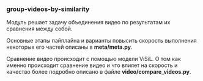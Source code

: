 ### group-videos-by-similarity
Модуль решает задачу объединения видео по результатам их сравнения между собой.  

Основные этапы пайплайна и варианты повысить скорость выполнения некоторых его частей описаны в **meta/meta.py**.  

Сравнение видео происходит с помощью модели ViSiL. О том как именно происходит сравнение видео и
что влияет на скорость и качество более подробно описано в файле **video/compare_videos.py**. 

      

